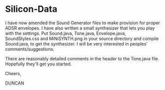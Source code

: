 # Silicon-Data

I have now amended the Sound Generator files to make provision for proper ADSR envelopes.  I have also written a small synthesizer that lets you play with the settings.  Put Sound.java, Tone.java, Envelope.java, SoundStyles.css and MiNiSYNTH.png in your source directory and compile Sound.java, to get the synthesizer.  I will be very interested in peoples' comments/suggestions.

There are reasonably detailed comments in the header to the Tone.java file.  Hopefully they'll get you started.

Cheers,


DUNCAN
